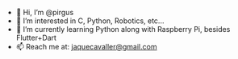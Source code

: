 - 👋 Hi, I’m @pirgus
- 👀 I’m interested in C, Python, Robotics, etc...
- 🌱 I’m currently learning Python along with Raspberry Pi, besides Flutter+Dart
- 📫 Reach me at: jaquecavaller@gmail.com

<!---
pirgus/pirgus is a ✨ special ✨ repository because its `README.md` (this file) appears on your GitHub profile.
You can click the Preview link to take a look at your changes.
--->

